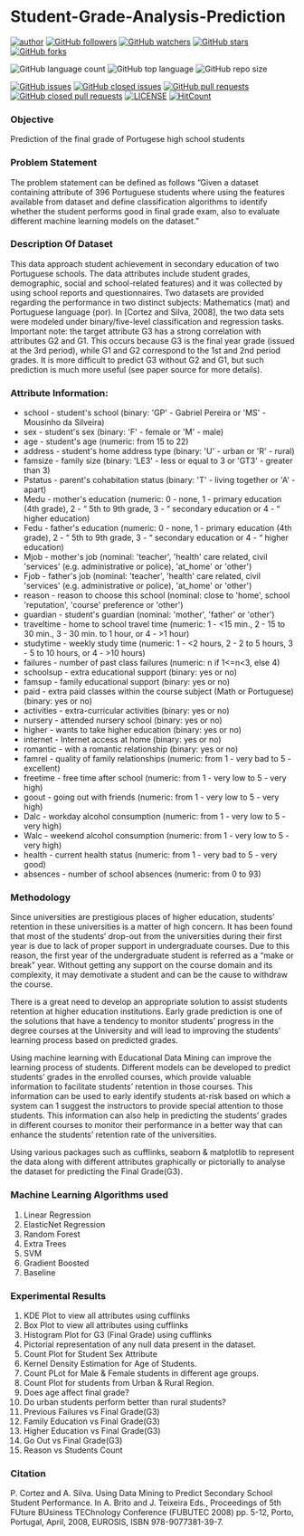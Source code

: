 # Student-Grade-Analysis-Prediction

[![author](https://img.shields.io/badge/author-Gayatri-ff69b4.svg?style=flat-square)](https://www.linkedin.com/in/gayatri-padmani-009496236/)
[![GitHub followers](https://img.shields.io/github/followers/gayatripadmani?style=social)](https://github.com/gayatripadmani?tab=followers)
[![GitHub watchers](https://img.shields.io/github/watchers/gayatripadmani/Student-Grade-Analysis-Prediction?style=social)](https://github.com/gayatripadmani/Student-Grade-Analysis-Prediction/watchers)
[![GitHub stars](https://img.shields.io/github/stars/gayatripadmani/Student-Grade-Analysis-Prediction?style=social)](https://github.com/gayatripadmani/Student-Grade-Analysis-Prediction/stargazers)
[![GitHub forks](https://img.shields.io/github/forks/gayatripadmani/Student-Grade-Analysis-Prediction?style=social)](https://github.com/gayatripadmani/Student-Grade-Analysis-Prediction/network/members)

![GitHub language count](https://img.shields.io/github/languages/count/gayatripadmani/Student-Grade-Analysis-Prediction?style=flat-square)
![GitHub top language](https://img.shields.io/github/languages/top/gayatripadmani/Student-Grade-Analysis-Prediction?logoColor=9cf&style=flat-square)
![GitHub repo size](https://img.shields.io/github/repo-size/gayatripadmani/Student-Grade-Analysis-Prediction?logoColor=important&style=flat-square)

[![GitHub issues](https://img.shields.io/github/issues/gayatripadmani/Student-Grade-Analysis-Prediction?style=flat-square)](https://github.com/gayatripadmani/Student-Grade-Analysis-Prediction/issues?q=is%3Aopen+is%3Aissue)
[![GitHub closed issues](https://img.shields.io/github/issues-closed/gayatripadmani/Student-Grade-Analysis-Prediction?style=flat-square)](https://github.com/gayatripadmani/Student-Grade-Analysis-Prediction/issues?q=is%3Aissue+is%3Aclosed)
[![GitHub pull requests](https://img.shields.io/github/issues-pr/gayatripadmani/Student-Grade-Analysis-Prediction?logoColor=yellow&style=flat-square)](https://github.com/gayatripadmani/Student-Grade-Analysis-Prediction/pulls?q=is%3Aopen+is%3Apr)
[![GitHub closed pull requests](https://img.shields.io/github/issues-pr-closed/gayatripadmani/Student-Grade-Analysis-Prediction?logoColor=yellow&style=flat-square)](https://github.com/gayatripadmani/Student-Grade-Analysis-Prediction/pulls?q=is%3Apr+is%3Aclosed)
[![LICENSE](https://img.shields.io/dub/l/vibe-d.svg?style=flat-square)](https://github.com/gayatripadmani/Student-Grade-Analysis-Prediction/blob/master/LICENSE)
[![HitCount](http://hits.dwyl.com/gayatripadmani/Student-Grade-Analysis-Prediction.svg)](http://hits.dwyl.com/gayatripadmani/Student-Grade-Analysis-Prediction)

### Objective
Prediction of the final grade of Portugese high school students

### Problem Statement
The problem statement can be defined as follows ”Given a dataset containing attribute of 396 Portuguese students where using the features available from dataset and define classification algorithms to identify whether the student performs good in final grade exam, also to evaluate different machine learning models on the dataset.”

### Description Of Dataset
This data approach student achievement in secondary education of two Portuguese schools. The data attributes include student grades, demographic, social and school-related features) and it was collected by using school reports and questionnaires. Two datasets are provided regarding the performance in two distinct subjects: Mathematics (mat) and Portuguese language (por). In [Cortez and Silva, 2008], the two data sets were modeled under binary/five-level classification and regression tasks. Important note: the target attribute G3 has a strong correlation with attributes G2 and G1.
This occurs because G3 is the final year grade (issued at the 3rd period), while G1 and G2 correspond to the 1st and 2nd period grades. It is more difficult to predict G3 without G2 and G1, but such prediction is much more useful (see paper source for more details).

### Attribute Information:
* school - student's school (binary: 'GP' - Gabriel Pereira or 'MS' - Mousinho da Silveira)
* sex - student's sex (binary: 'F' - female or 'M' - male)
* age - student's age (numeric: from 15 to 22)
* address - student's home address type (binary: 'U' - urban or 'R' - rural)
* famsize - family size (binary: 'LE3' - less or equal to 3 or 'GT3' - greater than 3)
* Pstatus - parent's cohabitation status (binary: 'T' - living together or 'A' - apart)
* Medu - mother's education (numeric: 0 - none, 1 - primary education (4th grade), 2 - “ 5th to 9th grade, 3 - “ secondary education or 4 - “ higher education)
* Fedu - father's education (numeric: 0 - none, 1 - primary education (4th grade), 2 - “ 5th to 9th grade, 3 - “ secondary education or 4 - “ higher education)
* Mjob - mother's job (nominal: 'teacher', 'health' care related, civil 'services' (e.g. administrative or police), 'at_home' or 'other')
* Fjob - father's job (nominal: 'teacher', 'health' care related, civil 'services' (e.g. administrative or police), 'at_home' or 'other')
* reason - reason to choose this school (nominal: close to 'home', school 'reputation', 'course' preference or 'other')
* guardian - student's guardian (nominal: 'mother', 'father' or 'other')
* traveltime - home to school travel time (numeric: 1 - <15 min., 2 - 15 to 30 min., 3 - 30 min. to 1 hour, or 4 - >1 hour)
* studytime - weekly study time (numeric: 1 - <2 hours, 2 - 2 to 5 hours, 3 - 5 to 10 hours, or 4 - >10 hours)
* failures - number of past class failures (numeric: n if 1<=n<3, else 4)
* schoolsup - extra educational support (binary: yes or no)
* famsup - family educational support (binary: yes or no)
* paid - extra paid classes within the course subject (Math or Portuguese) (binary: yes or no)
* activities - extra-curricular activities (binary: yes or no)
* nursery - attended nursery school (binary: yes or no)
* higher - wants to take higher education (binary: yes or no)
* internet - Internet access at home (binary: yes or no)
* romantic - with a romantic relationship (binary: yes or no)
* famrel - quality of family relationships (numeric: from 1 - very bad to 5 - excellent)
* freetime - free time after school (numeric: from 1 - very low to 5 - very high)
* goout - going out with friends (numeric: from 1 - very low to 5 - very high)
* Dalc - workday alcohol consumption (numeric: from 1 - very low to 5 - very high)
* Walc - weekend alcohol consumption (numeric: from 1 - very low to 5 - very high)
* health - current health status (numeric: from 1 - very bad to 5 - very good)
* absences - number of school absences (numeric: from 0 to 93)


### Methodology
Since universities are prestigious places of higher education, students’ retention in these universities is a matter of high concern. It has been found that most of the students’ drop-out from the universities during their first year is due to lack of proper support in undergraduate courses. Due to this reason, the first year of the undergraduate student is referred as a “make or break” year. Without getting any support on the course domain and its complexity, it may demotivate a student and can be the cause to withdraw the course. 

There is a great need to develop an appropriate solution to assist students retention at higher education institutions. Early grade prediction is one of the solutions that have a tendency to monitor students’ progress in the degree courses at the University and will lead to improving the students’ learning process based on predicted grades. 

Using machine learning with Educational Data Mining can improve the learning process of students. Different models can be developed to predict students’ grades in the enrolled courses, which provide valuable information to facilitate students’ retention in those courses. This information can be used to early identify students at-risk based on which a system can 1 suggest the instructors to provide special attention to those students. This information can also help in predicting the students’ grades in different courses to monitor their performance in a better way that can enhance the students’ retention rate of the universities. 

Using various packages such as cufflinks, seaborn & matplotlib to represent the data along with different attributes graphically or pictorially to analyse the dataset for predicting the Final Grade(G3).

### Machine Learning Algorithms used
1. Linear Regression
2. ElasticNet Regression
3. Random Forest
4. Extra Trees
5. SVM
6. Gradient Boosted
7. Baseline

### Experimental Results
1. KDE Plot to view all attributes using cufflinks
2. Box Plot to view all attributes using cufflinks
3. Histogram Plot for G3 (Final Grade) using cufflinks
4. Pictorial representation of any null data present in the dataset.
5. Count Plot for Student Sex Attribute
6. Kernel Density Estimation for Age of Students.
7. Count PLot for Male & Female students in different age groups.
8. Count Plot for students from Urban & Rural Region.
9. Does age affect final grade?
10. Do urban students perform better than rural students?
11. Previous Failures vs Final Grade(G3)
12. Family Education vs Final Grade(G3)
13. Higher Education vs Final Grade(G3)
14. Go Out vs Final Grade(G3)
15. Reason vs Students Count



### Citation
P. Cortez and A. Silva. Using Data Mining to Predict Secondary School Student Performance. In A. Brito and J. Teixeira Eds., Proceedings of 5th FUture BUsiness TEChnology Conference (FUBUTEC 2008) pp. 5-12, Porto, Portugal, April, 2008, EUROSIS, ISBN 978-9077381-39-7.




